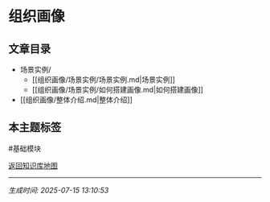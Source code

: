 # 组织画像

## 文章目录
- 场景实例/
  - [[组织画像/场景实例/场景实例.md|场景实例]]
  - [[组织画像/场景实例/如何搭建画像.md|如何搭建画像]]
- [[组织画像/整体介绍.md|整体介绍]]

## 本主题标签
#基础模块 

[返回知识库地图](知识库地图.md)

---
*生成时间: 2025-07-15 13:10:53*